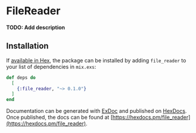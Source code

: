 # FileReader

**TODO: Add description**

## Installation

If [available in Hex](https://hex.pm/docs/publish), the package can be installed
by adding `file_reader` to your list of dependencies in `mix.exs`:

```elixir
def deps do
  [
    {:file_reader, "~> 0.1.0"}
  ]
end
```

Documentation can be generated with [ExDoc](https://github.com/elixir-lang/ex_doc)
and published on [HexDocs](https://hexdocs.pm). Once published, the docs can
be found at [https://hexdocs.pm/file_reader](https://hexdocs.pm/file_reader).

